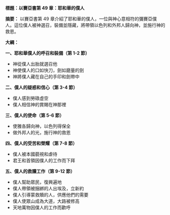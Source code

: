 **標題：以賽亞書第 49 章：耶和華的僕人**

**摘要：**
以賽亞書第 49 章介紹了耶和華的僕人，一位與神心意相符的彌賽亞僕人。這位僕人被神選召，裝備並隱藏，將帶領以色列和外邦人歸向神，並施行神的救恩。

**大綱：**

**一、耶和華僕人的呼召和裝備（第 1-2 節）**
* 神從僕人出胎就選召他
* 神使僕人的口如快刀，劍如磨量的劍
* 神將僕人藏在自己的手印和劍帶中

**二、僕人的疑惑和信心（第 3-4 節）**
* 僕人感到勞碌虛空
* 僕人相信神的賞賜在神那裡

**三、僕人的使命（第 5-6 節）**
* 使雅各歸向神，以色列得保全
* 做外邦人的光，施行神的救恩

**四、僕人的受苦和榮耀（第 7-8 節）**
* 僕人被本國藐視和虐待
* 君王和首領因僕人的工作而下拜

**五、僕人的救贖工作（第 9-12 節）**
* 僕人幫助眾民，復興遍地
* 僕人帶領被捆綁的人出埃及，立新約
* 僕人引導蒙救贖的人，供應他們的需要
* 僕人使眾山成為大道，大路被修高
* 天地萬物因僕人的工作而歡呼